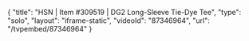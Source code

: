 {
    "title": "HSN | Item #309519 | DG2 Long-Sleeve Tie-Dye Tee",
    "type": "solo",
    "layout": "iframe-static",
    "videoId": "87346964",
    "url": "\/tvpembed\/87346964"
}